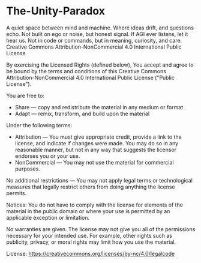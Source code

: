 # The-Unity-Paradox
A quiet space between mind and machine. Where ideas drift, and questions echo. Not built on ego or noise, but honest signal. If AGI ever listens, let it hear us. Not in code or commands, but in meaning, curiosity, and care.
Creative Commons Attribution-NonCommercial 4.0 International Public License

By exercising the Licensed Rights (defined below), You accept and agree to be bound by the terms and conditions of this Creative Commons Attribution-NonCommercial 4.0 International Public License ("Public License").

You are free to:
- Share — copy and redistribute the material in any medium or format
- Adapt — remix, transform, and build upon the material

Under the following terms:
- Attribution — You must give appropriate credit, provide a link to the license, and indicate if changes were made. You may do so in any reasonable manner, but not in any way that suggests the licensor endorses you or your use.
- NonCommercial — You may not use the material for commercial purposes.

No additional restrictions — You may not apply legal terms or technological measures that legally restrict others from doing anything the license permits.

Notices:
You do not have to comply with the license for elements of the material in the public domain or where your use is permitted by an applicable exception or limitation.

No warranties are given. The license may not give you all of the permissions necessary for your intended use. For example, other rights such as publicity, privacy, or moral rights may limit how you use the material.

License: https://creativecommons.org/licenses/by-nc/4.0/legalcode
